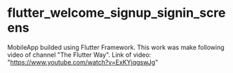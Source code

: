 # flutter_welcome_signup_signin_screens
MobileApp builded using Flutter Framework. This work was make following video of channel "The Flutter Way". Link of video: "https://www.youtube.com/watch?v=ExKYjqgswJg"
